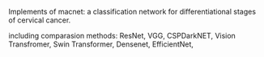 Implements of macnet: a classification network for differentiational stages of cervical cancer.

including comparasion methods: ResNet, VGG, CSPDarkNET, Vision Transfromer, Swin Transformer, Densenet, EfficientNet, 
